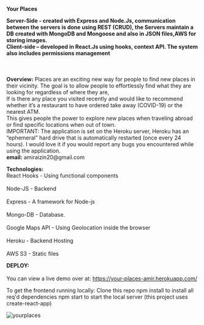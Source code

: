 <b>Your Places</b>

<b>
Server-Side - created with Express and Node.Js, communication between the servers is done using REST (CRUD), the Servers maintain a DB created with MongoDB and Mongoose and also in JSON files,AWS for storing images.<br>
Client-side – developed in React.Js using hooks, context API. The system also includes permissions management
</b><br></br>
<br></br>
<b>Overview:</b>
Places are an exciting new way for people to find new places in their vicinity. The goal is to allow people to effortlessly find what they are looking for regardless of where they are,<br> If is there any place you visited recently and would like to recommend whether it’s a restaurant to have ordered take away (COVID-19) or the nearest ATM.<br>This gives people the power to explore new places when traveling abroad or find specific locations when out of town.<br>
IMPORTANT: The application is set on the Heroku server, Heroku has an “ephemeral” hard drive that is automatically restarted (once every 24 hours). I would love it if you would report any bugs you encountered while using the application.<br>
<b>email:</b> amiraizin20@gmail.com 

<b>Technologies:</b><br>
React Hooks - Using functional components<br></br>
Node-JS - Backend<br></br>
Express - A framework for Node-js<br></br>
Mongo-DB - Database.<br></br>
Google Maps API - Using Geolocation inside the browser<br></br>
Heroku - Backend Hosting<br></br>
AWS S3 - Static files  


<b>DEPLOY:</b><br></br>
You can view a live demo over at:
https://your-places-amir.herokuapp.com/

To get the frontend running locally:
Clone this repo
npm install to install all req'd dependencies
npm start to start the local server (this project uses create-react-app)

![yourplaces](https://user-images.githubusercontent.com/34741493/107676863-4995fc00-6ca2-11eb-85df-15a3a7ab4a0e.JPG)

